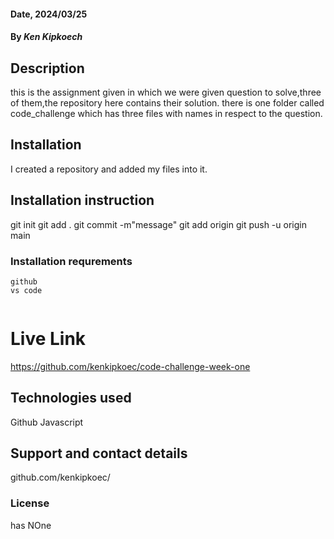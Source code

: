 #### Date, 2024/03/25

#### By *Ken Kipkoech*

## Description
this is the assignment given in which we were given question to solve,three of them,the repository here contains their solution. there is one folder called code_challenge which has three files with names in respect to the question.

## Installation
I created a repository and added my files into it.

## Installation instruction
git init
git add .
git commit -m"message"
git add origin <the URL of the repository>
git push -u origin main

### Installation requrements
```
github
vs code


```

# Live Link
https://github.com/kenkipkoec/code-challenge-week-one

## Technologies used
Github
Javascript

## Support and contact details
github.com/kenkipkoec/

### License
has NOne
